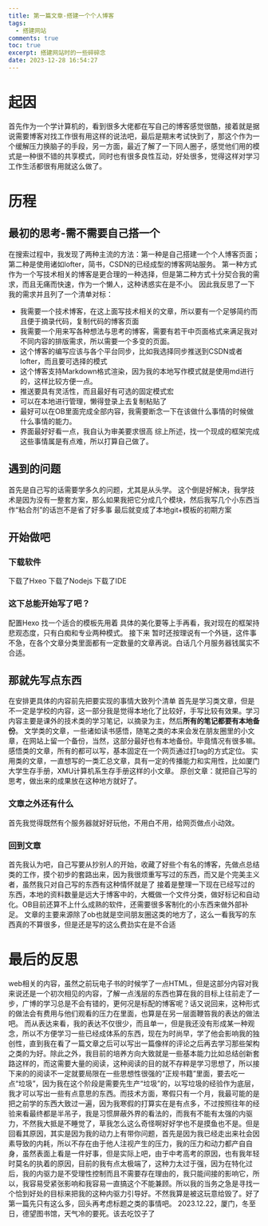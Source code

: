 ```yaml
---
title: 第一篇文章-搭建一个个人博客
tags:
  - 搭建网站
comments: true
toc: true
excerpt: 搭建网站时的一些碎碎念
date: 2023-12-28 16:54:27
---
```


# 起因
首先作为一个学计算机的，看到很多大佬都在写自己的博客感觉很酷，接着就是据说需要博客对找工作很有用这样的说法吧，最后是期末考试快到了，那这个作为一个缓解压力换脑子的手段，另一方面，最近了解了一下同人圈子，感觉他们用的模式是一种很不错的共享模式，同时也有很多良性互动，好处很多，觉得这样对学习工作生活都很有用就这么做了。
# 历程
## 最初的思考-需不需要自己搭一个
在搜索过程中，我发现了两种主流的方法：第一种是自己搭建一个个人博客页面；第二种是使用诸如lofter，简书，CSDN的已经成型的博客网站服务。
第一种方式作为一个写技术相关的博客是更合理的一种选择，但是第二种方式十分契合我的需求，而且无痛而快速，作为一个懒人，这种诱惑实在是不小。
因此我反思了一下我的需求并且列了一个清单对标：
* 我需要一个技术博客，在这上面写技术相关的文章，所以要有一个足够简约而且便于摘录代码，复制代码的博客页面
* 我需要一个用来写各种想法与思考的博客，需要有若干中页面格式来满足我对不同内容的排版需求，所以需要一个多变的页面。
* 这个博客的编写应该与各个平台同步，比如我选择同步推送到CSDN或者lofter，而且要可选择的模式
* 这个博客支持Markdown格式渲染，因为我的本地写作模式就是使用md进行的，这样比较方便一点。
* 推送要具有灵活性，而且最好有可选的固定模式宏
* 可以在本地进行管理，懒得登录上去复制粘贴了
* 最好可以在OB里面完成全部内容，我需要断念一下在该做什么事情的时候做什么事情的能力。
* 界面最好好看一点，我自认为审美要求很高
  综上所述，找一个现成的框架完成这些事情属是有点难，所以打算自己做了。
## 遇到的问题
首先是自己写的话需要学多久的问题，尤其是从头学。
这个倒是好解决，我学技术是因为没有一整套方案，那么如果我把它分成几个模块，然后我写几个小东西当作“粘合剂”的话岂不是省了好多事
最后就变成了本地git+模板的初期方案
## 开始做吧
### 下载软件
下载了Hxeo
下载了Nodejs
下载了IDE
### 这下总能开始写了吧？
配置Hexo
找一个适合的模板先用着
具体的美化要等上手再看，我对现在的框架持悲观态度，只有白痴和专业两种模式。
接下来
暂时还按理说有一个外链，这件事不急，在各个文章分类里面都有一定数量的文章再说。白话几个月服务器钱属实不合适。
## 那就先写点东西
在安排更具体的内容前先把要实现的事情大致列个清单
首先是学习类文章，但是不一定是学校的内容，这一部分我是觉得本地化了比较好，手写比较有效果。学习内容主要是课外的技术类的学习笔记，以摘录为主，然后**所有的笔记都要有本地备份**。
文学类的文章，一些诸如读书感悟，随笔之类的本来会发在朋友圈里的小文章，在网站上留一个备份，当然，这部分最好也有本地备份。毕竟情况有很多嘛。
感悟类的文章，所有的都可以写，基本固定在一个网页通过打tag的方式定位。
实用类的文章，一直想写的一类汇总文章，具有一定的传播能力和实用性，比如厦门大学生存手册，XMU计算机系生存手册这样的小文章。
原创文章：就把自己写的思考，做出来的成果放在这种地方就好了。
### 文章之外还有什么
首先我觉得既然有个服务器就好好玩他，不用白不用，给网页做点小动效。
### 回到文章
首先我认为吧，自己写要从抄别人的开始，收藏了好些个有名的博客，先做点总结类的工作，摸个初步的套路出来，因为我很烦重写写过的东西，而又是个完美主义者，虽然我只对自己写的东西有这种情怀就是了
接着是整理一下现在已经写过的东西，本地的资料数量是远大于博客中的，大概做一个文件分类，做好标记和自动化。OB目前还算不上什么成熟的软件，还需要很多客制化的小东西来做外部补足。
文章的主要来源除了ob也就是空间朋友圈这类的地方了，这么一看我写的东西真的不算很多，但是还是写的这么费劲实在是不合适
# 最后的反思
web相关的内容，虽然之前玩电子书的时候学了一点HTML，但是这部分内容对我来说还是一个初次相见的内容，了解一点浅层的东西也算在我的目标上往前走了一步，广博的学习总是不会有错的，更何况是标配的博客呢？话又说回来，这种形式的做法会有费用与他们观看的压力在里面，也算是在另一层面鞭笞我的表达的做法吧。
而从表达来看，我的表达不仅很少，而且单一，但是我还没有形成某一种观念，所以不方便学习一些已经成体系的东西，现在为时尚早，学了他会影响我的独创性，直到我在看了一篇文章之后可以写出一篇像样的评论之后再去学习那些架构之类的为好。除此之外，我目前的培养方向大致就是一些基本能力比如总结创新套路这样的，而这需要大量的阅读，这种阅读的目的就不存粹是学习思想了，所以接下来的的阅读不一定就要局限在一些思想性很强的“正规书籍”里面，要去吃一点“垃圾”，因为我在这个阶段是需要先生产“垃圾”的，以写垃圾的经验作为底层，我才可以写出一些有点意思的东西。而技术方面，寒假只有一个月，我最可能的是把之前学的东西大致过一遍，因为我寒假的打算实在是有点多，不过按照往年的经验来看最终都是半吊子，我是习惯屏蔽外界的看法的，而我有不能有太强的内驱力，不然我大抵是不睡觉了，草我怎么这么奇怪啊好好学也不是摸鱼也不是。但是回看其原因，其实是因为我的动力上有带你问题，首先是因为我已经走出来社会因素导致的内耗，所以不存在由于他人注视产生的压力，我的压力和动力都产自自身，虽然表面上看是一件好事，但是实际上吧，由于中考高考的原因，也有我年轻时莫名的执着的原因，目前的我有点太极端了，这种力太过于强，因为在特化过后，我的内驱力是不受理性控制而且不需要存在理由的，我只能间接的影响它，所以，我容易受紧张影响和我容易一直搞这个不能兼顾。所以我的当务之急是寻找一个恰到好处的目标来把我的这种内驱力引导好。不然我算是被这玩意给毁了。好了第一篇先只有这么多，回头再考虑标题之类的事情吧。
2023.12.22，厦门，冬至日，德望图书馆，天气冷的要死。该去吃饺子了